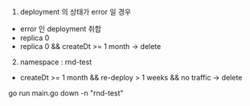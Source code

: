 1. deployment 의 상태가 error 일 경우
- error 인 deployment 취합
- replica 0
- replica 0 && createDt >= 1 month -> delete

2. namespace : rnd-test
- createDt >= 1 month && re-deploy > 1 weeks && no traffic -> delete


go run main.go down -n "rnd-test"